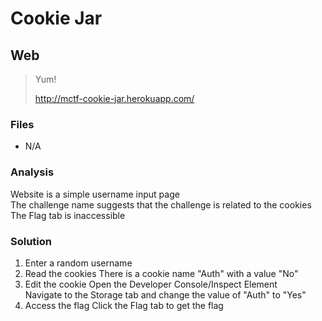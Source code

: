 # Cookie Jar
## Web

> Yum!
>
> http://mctf-cookie-jar.herokuapp.com/

### Files
- N/A

### Analysis
Website is a simple username input page<br />
The challenge name suggests that the challenge is related to the cookies<br />
The Flag tab is inaccessible

### Solution
1. Enter a random username
2. Read the cookies
   There is a cookie name "Auth" with a value "No"
3. Edit the cookie
   Open the Developer Console/Inspect Element<br />
   Navigate to the Storage tab and change the value of "Auth" to "Yes"
4. Access the flag
   Click the Flag tab to get the flag
